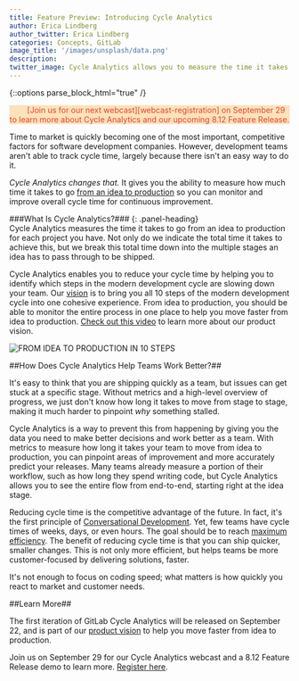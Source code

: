 ```yaml
---
title: Feature Preview: Introducing Cycle Analytics
author: Erica Lindberg
author_twitter: Erica Lindberg
categories: Concepts, GitLab 
image_title: '/images/unsplash/data.png'
description:
twitter_image: Cycle Analytics allows you to measure the time it takes you to move from idea to production.
---
```


{::options parse_block_html="true" /}

<p  class="alert alert-orange" style="background-color: rgba(252,163,38,.3);
    border-color: rgba(252,163,38,.3); color: rgb(226,67,41) !important; text-align: center;"> &nbsp;&nbsp;
    <i class="fa fa-gitlab" style="color:rgb(107,79,187); font-size:.85em" aria-hidden="true"></i>
    &nbsp;&nbsp;
    [Join us for our next webcast][webcast-registration] on September 29 to learn more about Cycle Analytics
    and our upcoming 8.12 Feature Release.
</p>

Time to market is quickly becoming one of the most important, competitive factors 
for software development companies. However, development teams 
aren't able to track cycle time, largely because there isn't an easy way to do it. 

*Cycle Analytics changes that.* It gives you the ability to measure how much time 
it takes to go [from an idea to production][idea-production] so you can monitor and improve overall cycle time for continuous improvement. 

<div class="panel panel-info">
###What Is Cycle Analytics?###
{: .panel-heading}
<div class="panel-body">
Cycle Analytics measures the time it takes to go from an idea to production for each project you have. 
Not only do we indicate the total time it takes to achieve this, but we break this total time down 
into the multiple stages an idea has to pass through to be shipped. 
</div>
</div>

Cycle Analytics enables you to reduce your cycle time by helping you to identify which steps
in the modern development cycle are slowing down your team. Our [vision][vision] is to bring you all 10 steps of the modern development cycle into one cohesive experience. 
From idea to production, you should be able to monitor the entire process in one place to help you move faster from idea to production. 
[Check out this video][demo] to learn more about our product vision.

![FROM IDEA TO PRODUCTION IN 10 STEPS](/images/blogimages/idea-to-production-10-steps.png)

##How Does Cycle Analytics Help Teams Work Better?##

It's easy to think that you are shipping quickly as a team, but issues can get stuck 
at a specific stage. Without metrics and a high-level 
overview of progress, we just don't know how long it takes to move from stage to stage, making it much harder 
to pinpoint *why* something stalled. 

Cycle Analytics is a way to prevent this from happening by giving you the data you 
need to make better decisions and work better as a team. With metrics to measure 
how long it takes your team to move from idea to production, you can pinpoint areas 
of improvement and more accurately predict your releases. Many teams already measure
a portion of their workflow, such as how long they spend writing code, but Cycle Analytics
allows you to see the entire flow from end-to-end, starting right at the idea stage. 

Reducing cycle time is the competitive advantage of the future. In fact, it's the 
first principle of [Conversational Development][convdev]. Yet, few teams have cycle times of weeks, days, or even hours. 
The goal should be to reach [maximum efficiency][tech-beacon]. The benefit of reducing cycle time is that you can ship quicker, smaller changes. 
This is not only more efficient, but helps teams be more customer-focused by delivering solutions, faster.

It's not enough to focus on coding speed; what matters is how quickly you 
react to market and customer needs.

##Learn More##

The first iteration of GitLab Cycle Analytics will be 
released on September 22, and is part of our [product vision][vision] to help you 
move faster from idea to production. 

Join us on September 29 for our Cycle Analytics webcast and a 8.12 Feature Release demo to learn more. [Register here][webcast-registration].


<!-- identifiers -->
[convdev]: https://about.gitlab.com/2016/09/14/gitlab-live-event-recap/#convdev
[demo]: https://www.youtube.com/watch?v=ZRcWCWatdas
[idea-production]: https://about.gitlab.com/2016/08/05/continuous-integration-delivery-and-deployment-with-gitlab/#from-idea-to-production-with-gitlab
[webcast-registration]: https://Page.gitlab.com/20160922_CycleAnalyticsWebcast.html
[master-plan-recap-post]: https://about.gitlab.com/2016/09/14/gitlab-live-event-recap/
[tech-beacon]: http://techbeacon.com/doing-continuous-delivery-focus-first-reducing-release-cycle-times
[vision]: https://about.gitlab.com/direction/#scope

<!-- cover image: https://unsplash.com/photos/t5BvA-Q_m_Y -->